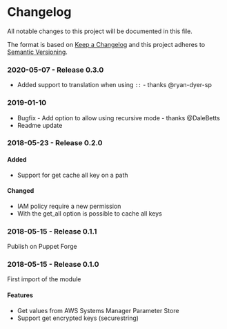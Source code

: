 # Changelog
All notable changes to this project will be documented in this file.

The format is based on [Keep a Changelog](http://keepachangelog.com/en/1.0.0/)
and this project adheres to [Semantic Versioning](http://semver.org/spec/v2.0.0.html).

### 2020-05-07 - Release 0.3.0
- Added support to translation when using `::` - thanks @ryan-dyer-sp

### 2019-01-10
- Bugfix - Add option to allow using recursive mode - thanks @DaleBetts
- Readme update

### 2018-05-23 - Release 0.2.0

#### Added
- Support for get cache all key on a path

#### Changed
- IAM policy require a new permission
- With the get_all option is possible to cache all keys

### 2018-05-15 - Release 0.1.1

Publish on Puppet Forge

### 2018-05-15 - Release 0.1.0

First import of the module

#### Features
- Get values from AWS Systems Manager Parameter Store
- Support get encrypted keys (securestring)
